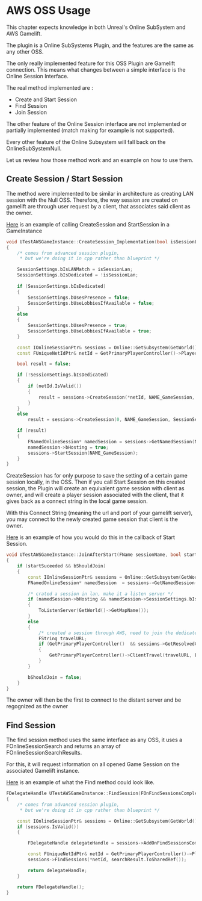 # AWS OSS Usage

This chapter expects knowledge in both Unreal's Online SubSystem and AWS Gamelift.

The plugin is a Online SubSystems Plugin, and the features are the same as any other OSS.

The only really implemented feature for this OSS Plugin are Gamelift connection.
This means what changes between a simple interface is the Online Session Interface.

The real method implemented are :
 - Create and Start Session
 - Find Session
 - Join Session
 
The other feature of the Online Session interface are not implemented or partially implemented (match making for example is not supported).

Every other feature of the Online Subsystem will fall back on the OnlineSubSystemNull.

Let us review how those method work and an example on how to use them.

## Create Session / Start Session


The method were implemented to be similar in architecture as creating LAN session with the Null OSS.
Therefore, the way session are created on gamelift are through user request by a client, that associates said client as the owner.

[Here](../../Source/Private/TestAWSGameInstance.cpp#L198) is an example of calling CreateSession and StartSession in a GameInstance

```cpp
void UTestAWSGameInstance::CreateSession_Implementation(bool isSessionLan)
{
	/* comes from advanced session plugin,
	 * but we're doing it in cpp rather than blueprint */

	SessionSettings.bIsLANMatch = isSessionLan;
	SessionSettings.bIsDedicated = !isSessionLan;
	
	if (SessionSettings.bIsDedicated)
	{
		SessionSettings.bUsesPresence = false;
		SessionSettings.bUseLobbiesIfAvailable = false;
	}
	else
	{
		SessionSettings.bUsesPresence = true;
		SessionSettings.bUseLobbiesIfAvailable = true;
	}

	const IOnlineSessionPtr& sessions = Online::GetSubsystem(GetWorld(), TEXT("AWS"))->GetSessionInterface();
	const FUniqueNetIdPtr& netId = GetPrimaryPlayerController()->PlayerState->GetUniqueId().GetUniqueNetId();

	bool result = false;

	if (!SessionSettings.bIsDedicated)
	{
		if (netId.IsValid())
		{
			result = sessions->CreateSession(*netId, NAME_GameSession, SessionSettings);
		}
	}
	else
		result = sessions->CreateSession(0, NAME_GameSession, SessionSettings);

	if (result)
	{
		FNamedOnlineSession* namedSession = sessions->GetNamedSession(NAME_GameSession);
		namedSession->bHosting = true;
		sessions->StartSession(NAME_GameSession);
	}
}
```

CreateSession has for only purpose to save the setting of a certain game session locally, in the OSS.
Then if you call Start Session on this created session, the Plugin will create an equivalent game session with client as owner, and will create a player session associated with the client, that it gives back as a connect string in the local game session.

With this Connect String (meaning the url and port of your gamelift server), you may connect to the newly created game session that client is the owner.

[Here](../../Source/Private/TestAWSGameInstance.cpp#L309) is an example of how you would do this in the callback of Start Session.

```cpp
void UTestAWSGameInstance::JoinAfterStart(FName sessionName, bool startSuceeded)
{
	if (startSuceeded && bShouldJoin)
	{
		const IOnlineSessionPtr& sessions = Online::GetSubsystem(GetWorld(), TEXT("AWS"))->GetSessionInterface();
		FNamedOnlineSession* namedSession  = sessions->GetNamedSession(sessionName);

		/* crated a session in lan, make it a listen server */
		if (namedSession->bHosting && namedSession->SessionSettings.bIsLANMatch)
		{
			ToListenServer(GetWorld()->GetMapName());
		}
		else
		{
			/* created a session through AWS, need to join the dedicated server created */
			FString travelURL;
			if (GetPrimaryPlayerController()  && sessions->GetResolvedConnectString(sessionName, travelURL))
			{
				GetPrimaryPlayerController()->ClientTravel(travelURL, ETravelType::TRAVEL_Absolute);
			}
		}

		bShouldJoin = false;
	}
}
```

The owner will then be the first to connect to the distant server and be regognized as the owner 

## Find Session

The find session method uses the same interface as any OSS, it uses a FOnlineSessionSearch and returns  an array of FOnlineSessionSearchResults.

For this, it will request information on all opened Game Session on the associated Gamelift instance.

[Here](../../Source/Private/TestAWSGameInstance.cpp#L253) is an example of what the Find method could look like.

```cpp
FDelegateHandle UTestAWSGameInstance::FindSession(FOnFindSessionsCompleteDelegate& onFoundSessionDelegate, TSharedPtr<FOnlineSessionSearch>& searchResult)
{
	/* comes from advanced session plugin,
	 * but we're doing it in cpp rather than blueprint */

	const IOnlineSessionPtr& sessions = Online::GetSubsystem(GetWorld(), TEXT("AWS"))->GetSessionInterface();
	if (sessions.IsValid())
	{

		FDelegateHandle delegateHandle = sessions->AddOnFindSessionsCompleteDelegate_Handle(onFoundSessionDelegate);

		const FUniqueNetIdPtr& netId = GetPrimaryPlayerController()->PlayerState->GetUniqueId().GetUniqueNetId();
		sessions->FindSessions(*netId, searchResult.ToSharedRef());

		return delegateHandle;
	}

	return FDelegateHandle();
}
```